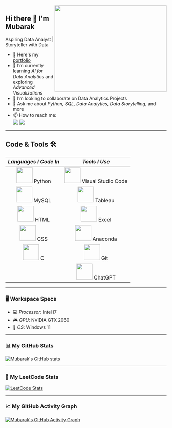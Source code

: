 <img align="right" width="350" height="270" src="https://github.com/Mubarak-04/gethub_ex_1/blob/img-pro/prof_gif.gif">

## Hi there 👋 I'm Mubarak

Aspiring Data Analyst | Storyteller with Data  
- 🔭 Here's my [portfolio](https://www.linkedin.com/in/md-mubarak)  
- 🌱 I’m currently learning *AI for Data Analytics* and exploring *Advanced Visualizations*  
- 👯 I’m looking to collaborate on Data Analytics Projects  
- 💬 Ask me about *Python, SQL, Data Analytics, Data Storytelling*, and more  
- 📫 How to reach me:  
  [<img src="https://img.shields.io/badge/LinkedIn-md--mubarak-blue?style=for-the-badge&logo=linkedin" />](https://www.linkedin.com/in/md-mubarak) 
  [<img src="https://img.shields.io/badge/Instagram-muba.__.rak-pink?style=for-the-badge&logo=instagram" />](https://www.instagram.com/muba.__.rak/)  

---

## Code & Tools 🛠️  
<div align="center">

| *Languages I Code In* | *Tools I Use* |  
|:-----------------------:|:---------------:|  
| <img height="50" src="https://img.icons8.com/color/48/000000/python.png"/> Python | <img height="50" src="https://img.icons8.com/color/48/000000/visual-studio-code-2019.png"/> Visual Studio Code |  
| <img height="50" src="https://img.icons8.com/color/48/000000/mysql-logo.png"/> MySQL | <img height="50" src="https://img.icons8.com/color/48/000000/tableau-software.png"/> Tableau |  
| <img height="50" src="https://img.icons8.com/color/48/000000/html-5.png"/> HTML | <img height="50" src="https://img.icons8.com/color/48/000000/microsoft-excel.png"/> Excel |  
| <img height="50" src="https://img.icons8.com/color/48/000000/css3.png"/> CSS | <img height="50" src="https://img.icons8.com/dusk/64/000000/anaconda.png"/> Anaconda |  
| <img height="50" src="https://img.icons8.com/color/48/000000/c-programming.png"/> C | <img height="50" src="https://img.icons8.com/color/48/000000/git.png"/> Git |  
|  | <img height="50" src="https://img.icons8.com/fluency/48/000000/chatgpt.png"/> ChatGPT |  

</div>

---

### 🖥️ Workspace Specs  
- 💻 *Processor*: Intel i7  
- 🎮 *GPU*: NVIDIA GTX 2060  
- 💾 *OS*: Windows 11  

---

### 📊 My GitHub Stats  
![Mubarak's GitHub stats](https://github-readme-stats.vercel.app/api?username=Mubarak-04&theme=dark&show_icons=true&hide=issues,contribs)  

---

### 🔢 My LeetCode Stats  
[![LeetCode Stats](https://leetcard.jacoblin.cool/Muba_rak?theme=dark)](https://leetcode.com/Muba_rak)  

---

### 📈 My GitHub Activity Graph  
[![Mubarak's GitHub Activity Graph](https://github-readme-activity-graph.vercel.app/graph?username=Mubarak-04&bg_color=000000&color=ffffff&line=51f565&point=ffffff&area=true&hide_border=true)](https://github.com/ashutosh00710/github-readme-activity-graph)
